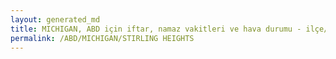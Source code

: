 ```yaml
---
layout: generated_md
title: MICHIGAN, ABD için iftar, namaz vakitleri ve hava durumu - ilçe/eyalet seç
permalink: /ABD/MICHIGAN/STIRLING HEIGHTS
---
```


<script type="text/javascript">
  var country = ABD;
  var city = MICHIGAN;
  var state = STIRLING HEIGHTS;
  var lat = 72;
  var lon = 21;
</script>

